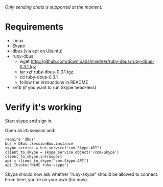 *Only sending chats is supported at the moment.*

Requirements
===

- Linux
- Skype
- dbus (via apt on Ubuntu)
- ruby-dbus:
  - wget http://github.com/downloads/mvidner/ruby-dbus/ruby-dbus-0.3.1.tgz
  - tar xzf ruby-dbus-0.3.1.tgz
  - cd ruby-dbus-0.3.1
  - follow the instructions in README
- xvfb (if you want to run Skype head-less)

Verify it's working
===

Start skype and sign in.

Open an irb session and:

    require 'dbus'
    bus = DBus::SessionBus.instance
    skype_service = bus.service("com.Skype.API")
    client_to_skype = skype_service.object('/com/Skype')
    client_to_skype.introspect
    api = client_to_skype["com.Skype.API"]
    api.Invoke("NAME ruby-skype")

Skype should now ask whether "ruby-skype" should be allowed to connect. From here, you're on your own (for now).